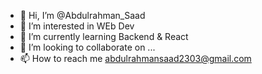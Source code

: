 - 👋 Hi, I’m @Abdulrahman_Saad
- 👀 I’m interested in WEb Dev
- 🌱 I’m currently learning Backend & React
- 💞️ I’m looking to collaborate on ...
- 📫 How to reach me abdulrahmansaad2303@gmail.com

<!---
AbdulrahmanSE2003/AbdulrahmanSE2003 is a ✨ special ✨ repository because its `README.md` (this file) appears on your GitHub profile.
You can click the Preview link to take a look at your changes.
--->
